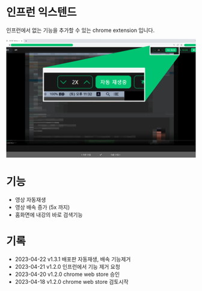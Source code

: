 # 인프런 익스텐드
인프런에서 없는 기능을 추가할 수 있는 chrome extension 입니다.

<img src='./images/courseScreenShot.png'>

# 기능
- 영상 자동재생
- 영상 배속 증가 (5x 까지)
- 홈화면에 내강의 바로 검색기능

# 기록
- 2023-04-22 v1.3.1 배포판 자동재생, 배속 기능제거
- 2023-04-21 v1.2.0 인프런에서 기능 제거 요청
- 2023-04-20 v1.2.0 chrome web store 승인
- 2023-04-18 v1.2.0 chrome web store 검토시작
